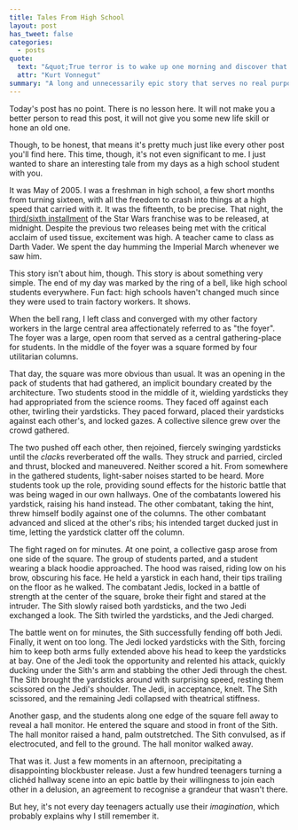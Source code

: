 ```yaml
---
title: Tales From High School
layout: post
has_tweet: false
categories:
  - posts
quote:
  text: "&quot;True terror is to wake up one morning and discover that your high school class is running the country.&quot;"
  attr: "Kurt Vonnegut"
summary: "A long and unnecessarily epic story that serves no real purpose. I just wanted to tell it. Also, it has Jedis."
---
```


Today's post has no point. There is no lesson here. It will not make 
you a better person to read this post, it will not give you some new 
life skill or hone an old one.

Though, to be honest, that means it's pretty much just like every other 
post you'll find here. This time, though, it's not even significant to 
me. I just wanted to share an interesting tale from my days as a high 
school student with you.

It was May of 2005. I was a freshman in high school, a few short months 
from turning sixteen, with all the freedom to crash into things at a 
high speed that carried with it. It was the fifteenth, to be precise. 
That night, the [third/sixth installment](http://en.wikipedia.org/wiki/Star_Wars_Episode_III:_Revenge_of_the_Sith) 
of the Star Wars franchise was to be released, at midnight. Despite the 
previous two releases being met with the critical acclaim of used tissue, 
excitement was high. A teacher came to class as Darth Vader. We spent the 
day humming the Imperial March whenever we saw him.

This story isn't about him, though. This story is about something very 
simple. The end of my day was marked by the ring of a bell, like high 
school students everywhere. Fun fact: high schools haven't changed much 
since they were used to train factory workers. It shows.

When the bell rang, I left class and converged with my other factory 
workers in the large central area affectionately referred to as 
&quot;the foyer&quot;. The foyer was a large, open room that served as 
a central gathering-place for students. In the middle of the foyer was 
a square formed by four utilitarian columns.

That day, the square was more obvious than usual. It was an opening 
in the pack of students that had gathered, an implicit boundary created 
by the architecture. Two students stood in the middle of it, wielding 
yardsticks they had appropriated from the science rooms. They faced off 
against each other, twirling their yardsticks. They paced forward, 
placed their yardsticks against each other's, and locked gazes. A 
collective silence grew over the crowd gathered.

The two pushed off each other, then rejoined, fiercely swinging 
yardsticks until the *clack*s reverberated off the walls. They struck 
and parried, circled and thrust, blocked and maneuvered. Neither scored 
a hit. From somewhere in the gathered students, light-saber noises started 
to be heard. More students took up the role, providing sound effects for 
the historic battle that was being waged in our own hallways. One of the 
combatants lowered his yardstick, raising his hand instead. The other 
combatant, taking the hint, threw himself bodily against one of the columns. 
The other combatant advanced and sliced at the other's ribs; his intended 
target ducked just in time, letting the yardstick clatter off the column. 

The fight raged on for minutes. At one point, a collective gasp arose 
from one side of the square. The group of students parted, and a student 
wearing a black hoodie approached. The hood was raised, riding low on his 
brow, obscuring his face. He held a yarstick in each hand, their tips 
trailing on the floor as he walked. The combatant Jedis, locked in a 
battle of strength at the center of the square, broke their fight and 
stared at the intruder. The Sith slowly raised both yardsticks, and the 
two Jedi exchanged a look. The Sith twirled the yardsticks, and the Jedi 
charged.

The battle went on for minutes, the Sith successfully fending off both 
Jedi. Finally, it went on too long. The Jedi locked yardsticks with the 
Sith, forcing him to keep both arms fully extended above his head to 
keep the yardsticks at bay. One of the Jedi took the opportunity and 
relented his attack, quickly ducking under the Sith's arm and stabbing 
the other Jedi through the chest. The Sith brought the yardsticks around 
with surprising speed, resting them scissored on the Jedi's shoulder. 
The Jedi, in acceptance, knelt. The Sith scissored, and the remaining 
Jedi collapsed with theatrical stiffness.

Another gasp, and the students along one edge of the square fell away 
to reveal a hall monitor. He entered the square and stood in front of 
the Sith. The hall monitor raised a hand, palm outstretched. The Sith 
convulsed, as if electrocuted, and fell to the ground. The hall monitor 
walked away.

That was it. Just a few moments in an afternoon, precipitating a 
disappointing blockbuster release. Just a few hundred teenagers 
turning a clich&eacute;d hallway scene into an epic battle by their 
willingness to join each other in a delusion, an agreement to 
recognise a grandeur that wasn't there.

But hey, it's not every day teenagers actually use their *imagination*, 
which probably explains why I still remember it.
